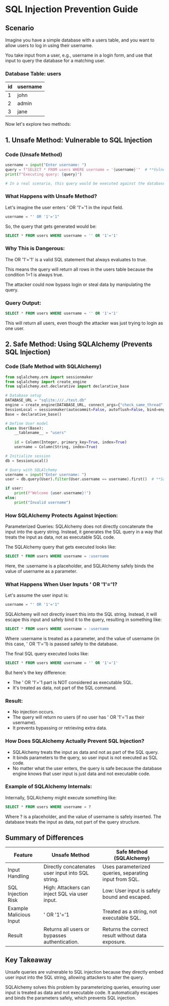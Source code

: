 # SQL Injection Prevention Guide

## Scenario
Imagine you have a simple database with a users table, and you want to allow users to log in using their username.

You take input from a user, e.g., username in a login form, and use that input to query the database for a matching user.

### Database Table: users
| id | username |
|----|----------|
| 1  | john     |
| 2  | admin    |
| 3  | jane     |

Now let's explore two methods:

## 1. Unsafe Method: Vulnerable to SQL Injection
### Code (Unsafe Method)
```python
username = input("Enter username: ")
query = f"SELECT * FROM users WHERE username = '{username}'"  # **Vulnerable code**
print(f"Executing query: {query}")

# In a real scenario, this query would be executed against the database (e.g., with sqlite3 or other DB connectors)
```

### What Happens with Unsafe Method?
Let's imagine the user enters ' OR '1'='1 in the input field.

```python
username = "' OR '1'='1"
```

So, the query that gets generated would be:

```sql
SELECT * FROM users WHERE username = '' OR '1'='1'
```

### Why This is Dangerous:
The OR '1'='1' is a valid SQL statement that always evaluates to true.

This means the query will return all rows in the users table because the condition 1=1 is always true.

The attacker could now bypass login or steal data by manipulating the query.

### Query Output:
```sql
SELECT * FROM users WHERE username = '' OR '1'='1'
```
This will return all users, even though the attacker was just trying to login as one user.

## 2. Safe Method: Using SQLAlchemy (Prevents SQL Injection)
### Code (Safe Method with SQLAlchemy)
```python
from sqlalchemy.orm import sessionmaker
from sqlalchemy import create_engine
from sqlalchemy.ext.declarative import declarative_base

# Database setup
DATABASE_URL = "sqlite:///./test.db"
engine = create_engine(DATABASE_URL, connect_args={"check_same_thread": False})
SessionLocal = sessionmaker(autocommit=False, autoflush=False, bind=engine)
Base = declarative_base()

# Define User model
class User(Base):
    __tablename__ = "users"
    
    id = Column(Integer, primary_key=True, index=True)
    username = Column(String, index=True)

# Initialize session
db = SessionLocal()

# Query with SQLAlchemy
username = input("Enter username: ")
user = db.query(User).filter(User.username == username).first()  # **Safe code using SQLAlchemy**

if user:
    print(f"Welcome {user.username}!")
else:
    print("Invalid username")
```

### How SQLAlchemy Protects Against Injection:
Parameterized Queries: SQLAlchemy does not directly concatenate the input into the query string. Instead, it generates the SQL query in a way that treats the input as data, not as executable SQL code.

The SQLAlchemy query that gets executed looks like:

```sql
SELECT * FROM users WHERE username = :username
```

Here, the :username is a placeholder, and SQLAlchemy safely binds the value of username as a parameter.

### What Happens When User Inputs ' OR '1'='1?
Let's assume the user input is:

```python
username = "' OR '1'='1"
```

SQLAlchemy will not directly insert this into the SQL string. Instead, it will escape this input and safely bind it to the query, resulting in something like:

```sql
SELECT * FROM users WHERE username = :username
```

Where :username is treated as a parameter, and the value of username (in this case, ' OR '1'='1) is passed safely to the database.

The final SQL query executed looks like:

```sql
SELECT * FROM users WHERE username = '' OR '1'='1'
```

But here's the key difference:

- The ' OR '1'='1 part is NOT considered as executable SQL.
- It's treated as data, not part of the SQL command.

### Result:
- No injection occurs.
- The query will return no users (if no user has ' OR '1'='1 as their username).
- It prevents bypassing or retrieving extra data.

### How Does SQLAlchemy Actually Prevent SQL Injection?
- SQLAlchemy treats the input as data and not as part of the SQL query.
- It binds parameters to the query, so user input is not executed as SQL code.
- No matter what the user enters, the query is safe because the database engine knows that user input is just data and not executable code.

### Example of SQLAlchemy Internals:
Internally, SQLAlchemy might execute something like:

```sql
SELECT * FROM users WHERE username = ?
```

Where ? is a placeholder, and the value of username is safely inserted. The database treats the input as data, not part of the query structure.

## Summary of Differences
| Feature | Unsafe Method | Safe Method (SQLAlchemy) |
|---------|---------------|--------------------------|
| Input Handling | Directly concatenates user input into SQL string. | Uses parameterized queries, separating input from SQL. |
| SQL Injection Risk | High: Attackers can inject SQL via user input. | Low: User input is safely bound and escaped. |
| Example Malicious Input | ' OR '1'='1 | Treated as a string, not executable SQL. |
| Result | Returns all users or bypasses authentication. | Returns the correct result without data exposure. |

## Key Takeaway
Unsafe queries are vulnerable to SQL injection because they directly embed user input into the SQL string, allowing attackers to alter the query.

SQLAlchemy solves this problem by parameterizing queries, ensuring user input is treated as data and not executable code. It automatically escapes and binds the parameters safely, which prevents SQL injection.
